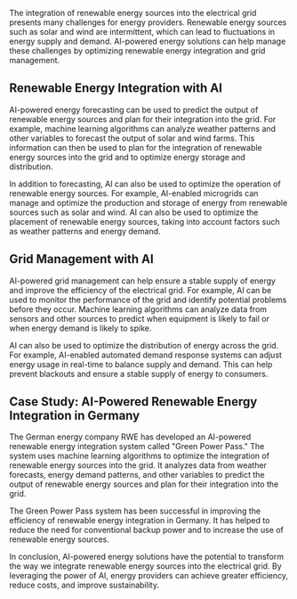 
The integration of renewable energy sources into the electrical grid presents many challenges for energy providers. Renewable energy sources such as solar and wind are intermittent, which can lead to fluctuations in energy supply and demand. AI-powered energy solutions can help manage these challenges by optimizing renewable energy integration and grid management.

Renewable Energy Integration with AI
------------------------------------

AI-powered energy forecasting can be used to predict the output of renewable energy sources and plan for their integration into the grid. For example, machine learning algorithms can analyze weather patterns and other variables to forecast the output of solar and wind farms. This information can then be used to plan for the integration of renewable energy sources into the grid and to optimize energy storage and distribution.

In addition to forecasting, AI can also be used to optimize the operation of renewable energy sources. For example, AI-enabled microgrids can manage and optimize the production and storage of energy from renewable sources such as solar and wind. AI can also be used to optimize the placement of renewable energy sources, taking into account factors such as weather patterns and energy demand.

Grid Management with AI
-----------------------

AI-powered grid management can help ensure a stable supply of energy and improve the efficiency of the electrical grid. For example, AI can be used to monitor the performance of the grid and identify potential problems before they occur. Machine learning algorithms can analyze data from sensors and other sources to predict when equipment is likely to fail or when energy demand is likely to spike.

AI can also be used to optimize the distribution of energy across the grid. For example, AI-enabled automated demand response systems can adjust energy usage in real-time to balance supply and demand. This can help prevent blackouts and ensure a stable supply of energy to consumers.

Case Study: AI-Powered Renewable Energy Integration in Germany
--------------------------------------------------------------

The German energy company RWE has developed an AI-powered renewable energy integration system called "Green Power Pass." The system uses machine learning algorithms to optimize the integration of renewable energy sources into the grid. It analyzes data from weather forecasts, energy demand patterns, and other variables to predict the output of renewable energy sources and plan for their integration into the grid.

The Green Power Pass system has been successful in improving the efficiency of renewable energy integration in Germany. It has helped to reduce the need for conventional backup power and to increase the use of renewable energy sources.

In conclusion, AI-powered energy solutions have the potential to transform the way we integrate renewable energy sources into the electrical grid. By leveraging the power of AI, energy providers can achieve greater efficiency, reduce costs, and improve sustainability.
